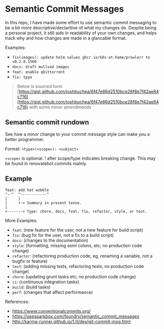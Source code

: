 # Semantic Commit Messages

In this repo, I have made some effort to use semantic commit messaging to be a bit more descriptive/declaritive of what my changes do.
Despite being a personal project, it still aids in readability of your own changes, and helps track why and how changes are made in a glancable format. 

Examples:

- `fix(images): update helm values ghcr.io/k8s-at-home/prowlarr to v0.2.0.1560`
- `docs: draft mullvad images`
- `feat: enable qbittorrent`
- `fix: tpyo`

> Below is sourced form [https://gist.github.com/joshbuchea/6f47e86d2510bce28f8e7f42ae84c716](https://gist.github.com/joshbuchea/6f47e86d2510bce28f8e7f42ae84c716) with some minor amendmends

## Semantic commit rundown
See how a minor change to your commit message style can make you a better programmer.

Format: `<type>(<scope>): <subject>`

`<scope>` is optional.  ! after scope/type indicates breaking change.  This may be found in renovatebot commits mainly.

## Example

```
feat: add hat wobble
^--^  ^------------^
|     |
|     +-> Summary in present tense.
|
+-------> Type: chore, docs, feat, fix, refactor, style, or test.
```

More Examples:

- `feat`: (new feature for the user, not a new feature for build script)
- `fix`: (bug fix for the user, not a fix to a build script)
- `docs`: (changes to the documentation)
- `style`: (formatting, missing semi colons, etc; no production code change)
- `refactor`: (refactoring production code, eg. renaming a variable, not a bugfix or feature)
- `test`: (adding missing tests, refactoring tests; no production code change)
- `chore`: (updating grunt tasks etc; no production code change)
- `ci`: (continuous integration tasks)
- `build`: (build tasks)
- `perf`: (changes that affect performance)

References:

- https://www.conventionalcommits.org/
- https://seesparkbox.com/foundry/semantic_commit_messages
- http://karma-runner.github.io/1.0/dev/git-commit-msg.html